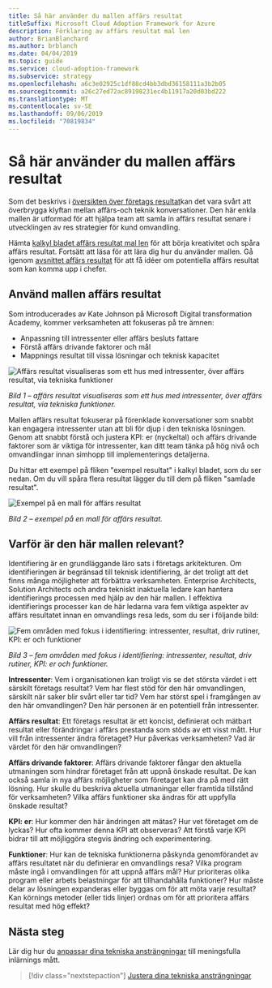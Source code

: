 ```yaml
---
title: Så här använder du mallen affärs resultat
titleSuffix: Microsoft Cloud Adoption Framework for Azure
description: Förklaring av affärs resultat mal len
author: BrianBlanchard
ms.author: brblanch
ms.date: 04/04/2019
ms.topic: guide
ms.service: cloud-adoption-framework
ms.subservice: strategy
ms.openlocfilehash: a6c3e02925c1df88cd4bb3dbd36158111a3b2b05
ms.sourcegitcommit: a26c27ed72ac89198231ec4b11917a20d03bd222
ms.translationtype: MT
ms.contentlocale: sv-SE
ms.lasthandoff: 09/06/2019
ms.locfileid: "70819834"
---
```

# <a name="how-to-use-the-business-outcome-template"></a>Så här använder du mallen affärs resultat

Som det beskrivs i [översikten över företags resultat](./index.md)kan det vara svårt att överbrygga klyftan mellan affärs-och teknik konversationer. Den här enkla mallen är utformad för att hjälpa team att samla in affärs resultat senare i utvecklingen av res strategier för kund omvandling.

Hämta [kalkyl bladet affärs resultat mal len](https://archcenter.blob.core.windows.net/cdn/business-outcome-template.xlsx) för att börja kreativitet och spåra affärs resultat. Fortsätt att läsa för att lära dig hur du använder mallen. Gå igenom [avsnittet affärs resultat](./index.md) för att få idéer om potentiella affärs resultat som kan komma upp i chefer.

<!-- markdownlint-disable MD026 -->

## <a name="use-the-business-outcome-template"></a>Använd mallen affärs resultat

Som introducerades av Kate Johnson på Microsoft Digital transformation Academy, kommer verksamheten att fokuseras på tre ämnen:

- Anpassning till intressenter eller affärs besluts fattare
- Förstå affärs drivande faktorer och mål
- Mappnings resultat till vissa lösningar och teknisk kapacitet

![Affärs resultat visualiseras som ett hus med intressenter, över affärs resultat, via tekniska funktioner](../../_images/business-outcome-house.png)

*Bild 1 – affärs resultat visualiseras som ett hus med intressenter, över affärs resultat, via tekniska funktioner.*

Mallen affärs resultat fokuserar på förenklade konversationer som snabbt kan engagera intressenter utan att bli för djup i den tekniska lösningen. Genom att snabbt förstå och justera KPI: er (nyckeltal) och affärs drivande faktorer som är viktiga för intressenter, kan ditt team tänka på hög nivå och omvandlingar innan simhopp till implementerings detaljerna.

Du hittar ett exempel på fliken "exempel resultat" i kalkyl bladet, som du ser nedan. Om du vill spåra flera resultat lägger du till dem på fliken "samlade resultat".

![Exempel på en mall för affärs resultat](../../_images/business-outcome-template.png)

*Bild 2 – exempel på en mall för affärs resultat.*

## <a name="why-is-this-template-relevant"></a>Varför är den här mallen relevant?

Identifiering är en grundläggande läro sats i företags arkitekturen. Om identifieringen är begränsad till teknisk identifiering, är det troligt att det finns många möjligheter att förbättra verksamheten. Enterprise Architects, Solution Architects och andra tekniskt inaktuella ledare kan hantera identifierings processen med hjälp av den här mallen. I effektiva identifierings processer kan de här ledarna vara fem viktiga aspekter av affärs resultatet innan en omvandlings resa leds, som du ser i följande bild:

![Fem områden med fokus i identifiering: intressenter, resultat, driv rutiner, KPI: er och funktioner](../../_images/business-outcome-focus-areas.png)

*Bild 3 – fem områden med fokus i identifiering: intressenter, resultat, driv rutiner, KPI: er och funktioner.*

**Intressenter**: Vem i organisationen kan troligt vis se det största värdet i ett särskilt företags resultat? Vem har flest stöd för den här omvandlingen, särskilt när saker blir svårt eller tar tid? Vem har störst spel i framgången av den här omvandlingen? Den här personen är en potentiell från intressenter.

**Affärs resultat**: Ett företags resultat är ett koncist, definierat och mätbart resultat eller förändringar i affärs prestanda som stöds av ett visst mått. Hur vill från intressenter ändra företaget? Hur påverkas verksamheten? Vad är värdet för den här omvandlingen?

**Affärs drivande faktorer**: Affärs drivande faktorer fångar den aktuella utmaningen som hindrar företaget från att uppnå önskade resultat. De kan också samla in nya affärs möjligheter som företaget kan dra på med rätt lösning. Hur skulle du beskriva aktuella utmaningar eller framtida tillstånd för verksamheten? Vilka affärs funktioner ska ändras för att uppfylla önskade resultat?

**KPI: er**: Hur kommer den här ändringen att mätas? Hur vet företaget om de lyckas? Hur ofta kommer denna KPI att observeras? Att förstå varje KPI bidrar till att möjliggöra stegvis ändring och experimentering.

**Funktioner**: Hur kan de tekniska funktionerna påskynda genomförandet av affärs resultatet när du definierar en omvandlings resa? Vilka program måste ingå i omvandlingen för att uppnå affärs mål? Hur prioriteras olika program eller arbets belastningar för att tillhandahålla funktioner? Hur måste delar av lösningen expanderas eller byggas om för att möta varje resultat? Kan körnings metoder (eller tids linjer) ordnas om för att prioritera affärs resultat med hög effekt?

## <a name="next-steps"></a>Nästa steg

Lär dig hur du [anpassar dina tekniska ansträngningar](../learning-metrics.md) till meningsfulla inlärnings mått.

> [!div class="nextstepaction"]
> [Justera dina tekniska ansträngningar](../learning-metrics.md)

